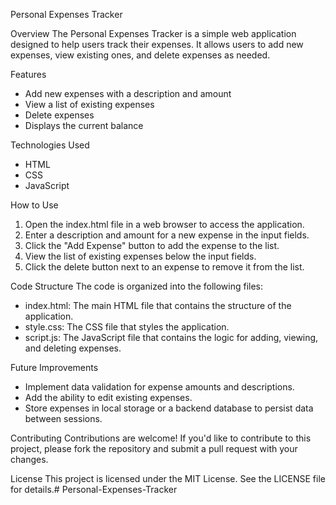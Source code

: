 Personal Expenses Tracker

Overview
The Personal Expenses Tracker is a simple web application designed to help users track their expenses. It allows users to add new expenses, view existing ones, and delete expenses as needed.

Features
- Add new expenses with a description and amount
- View a list of existing expenses
- Delete expenses
- Displays the current balance

Technologies Used
- HTML
- CSS
- JavaScript

How to Use
1. Open the index.html file in a web browser to access the application.
2. Enter a description and amount for a new expense in the input fields.
3. Click the "Add Expense" button to add the expense to the list.
4. View the list of existing expenses below the input fields.
5. Click the delete button next to an expense to remove it from the list.

Code Structure
The code is organized into the following files:

- index.html: The main HTML file that contains the structure of the application.
- style.css: The CSS file that styles the application.
- script.js: The JavaScript file that contains the logic for adding, viewing, and deleting expenses.

Future Improvements
- Implement data validation for expense amounts and descriptions.
- Add the ability to edit existing expenses.
- Store expenses in local storage or a backend database to persist data between sessions.

Contributing
Contributions are welcome! If you'd like to contribute to this project, please fork the repository and submit a pull request with your changes.

License
This project is licensed under the MIT License. See the LICENSE file for details.# Personal-Expenses-Tracker
